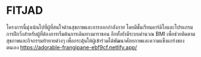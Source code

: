 # FITJAD

โครงการนี้มุ่งเน้นไปที่ผู้ที่สนใจด้านสุขภาพและการออกกำลังกาย โดยมีชั้นเรียนคาร์ดิโอและโปรแกรมการฝึกวิ่งสำหรับผู้ที่ต้องการเริ่มต้นการเดินทางมาราธอน อีกทั้งยังมีระบบคำนวณ BMI เพื่อช่วยติดตามสุขภาพและกิจกรรมท้าทายต่างๆ เพื่อกระตุ้นให้ผู้เข้าร่วมได้พัฒนาศักยภาพและความแข็งแกร่งของตนเอง
https://adorable-frangipane-ebf9cf.netlify.app/
